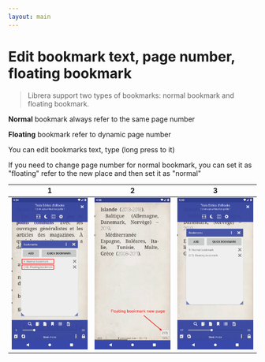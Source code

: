 ```yaml
---
layout: main
---
```


# Edit bookmark text, page number, floating bookmark

> Librera support two types of bookmarks: normal bookmark and floating bookmark.

__Normal__ bookmark always refer to the same page number

__Floating__ bookmark refer to dynamic page number

You can edit bookmarks text, type (long press to it)

If you need to change page number for normal bookmark, you can set it as "floating" refer to the new place and then set it as "normal"



|1|2|3|
|-|-|-|
|![](1.png)|![](2.png)|![](3.png)|


